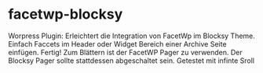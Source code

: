 # facetwp-blocksy
Worpress Plugin: Erleichtert die Integration von FacetWp im Blocksy Theme. Einfach Faccets im Header oder Widget Bereich einer Archive Seite einfügen. Fertig! Zum Blättern ist der FacetWP Pager zu verwenden. Der Blocksy Pager sollte stattdessen abgeschaltet sein.  Getestet mit infinte Sroll
